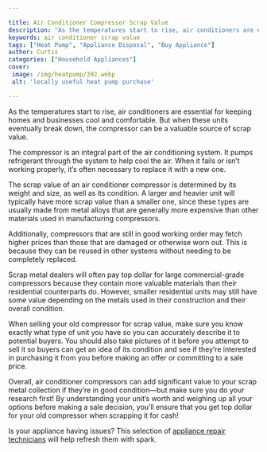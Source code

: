 ```yaml
---

title: Air Conditioner Compressor Scrap Value
description: "As the temperatures start to rise, air conditioners are essential for keeping homes and businesses cool and comfortable. But when ...read now to learn more"
keywords: air conditioner scrap value
tags: ["Heat Pump", "Appliance Disposal", "Buy Appliance"]
author: Curtis
categories: ["Household Appliances"]
cover: 
 image: /img/heatpump/392.webp
 alt: 'locally useful heat pump purchase'

---
```


As the temperatures start to rise, air conditioners are essential for keeping homes and businesses cool and comfortable. But when these units eventually break down, the compressor can be a valuable source of scrap value. 

The compressor is an integral part of the air conditioning system. It pumps refrigerant through the system to help cool the air. When it fails or isn’t working properly, it’s often necessary to replace it with a new one. 

The scrap value of an air conditioner compressor is determined by its weight and size, as well as its condition. A larger and heavier unit will typically have more scrap value than a smaller one, since these types are usually made from metal alloys that are generally more expensive than other materials used in manufacturing compressors. 

Additionally, compressors that are still in good working order may fetch higher prices than those that are damaged or otherwise worn out. This is because they can be reused in other systems without needing to be completely replaced. 

Scrap metal dealers will often pay top dollar for large commercial-grade compressors because they contain more valuable materials than their residential counterparts do. However, smaller residential units may still have some value depending on the metals used in their construction and their overall condition. 

When selling your old compressor for scrap value, make sure you know exactly what type of unit you have so you can accurately describe it to potential buyers. You should also take pictures of it before you attempt to sell it so buyers can get an idea of its condition and see if they’re interested in purchasing it from you before making an offer or committing to a sale price. 

Overall, air conditioner compressors can add significant value to your scrap metal collection if they’re in good condition—but make sure you do your research first! By understanding your unit’s worth and weighing up all your options before making a sale decision, you’ll ensure that you get top dollar for your old compressor when scrapping it for cash!

Is your appliance having issues? This selection of <a href="/pages/appliance-repair-technicians/">appliance repair technicians</a> will help refresh them with spark.